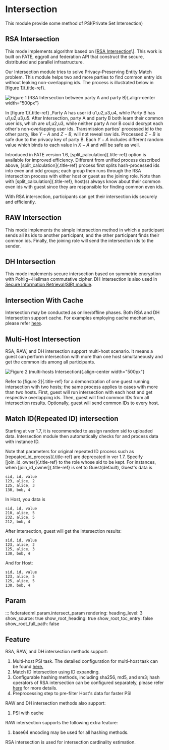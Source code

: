 Intersection
============

This module provide some method of PSI(Private Set Intersection)

RSA Intersection
----------------

This mode implements algorithm based on \[[RSA
Intersection](https://books.google.com.hk/books?id=zfvf37_YS8cC&pg=PA73&lpg=PA73&dq=rsa+commutative+encryption&source=bl&ots=LbOiyIlr3E&sig=IIWlTGeoU0C8dRiN10uH2OAwobQ&hl=zh-CN&sa=X&ved=0ahUKEwiLoozC1tbXAhVDnJQKHbP7DvAQ6AEIdTAJ#v=onepage&q&f=false.)\].
This work is built on FATE, eggroll and federation API that construct
the secure, distributed and parallel infrastructure.

Our Intersection module tries to solve Privacy-Preserving Entity Match
problem. This module helps two and more parties to find common entry ids
without leaking non-overlapping ids. The process is illustrated below in
[figure 1]{.title-ref}.

![Figure 1 (RSA Intersection between party A and party
B)](../../images/rsa_intersection.png){.align-center width="500px"}

In [figure 1]{.title-ref} ,Party A has user id u1,u2,u3,u4, while Party
B has u1,u2,u3,u5. After Intersection, party A and party B both learn
their common user ids, which are u1,u2,u3, while neither party A nor B
could decrypt each other\'s non-overlapping user ids. Transmission
parties\' processed id to the other party, like $Y-A$ and $Z-B$, will
not reveal raw ids. Processed $Z-B$ is safe due to the privacy key of
party B. Each $Y-A$ includes different random value which binds to each
value in $X-A$ and will be safe as well.

Introduced in FATE version 1.6, [split\_calculation]{.title-ref} option
is available for improved efficiency. Different from unified process
described above, [split\_calculation]{.title-ref} process first splits
hash-processed ids into even and odd groups; each group then runs
through the RSA intersection process with either host or guest as the
joining role. Note than with [split\_calculation]{.title-ref}, host(s)
always know about their common even ids with guest since they are
responsible for finding common even ids.

With RSA intersection, participants can get their intersection ids
securely and efficiently.

RAW Intersection
----------------

This mode implements the simple intersection method in which a
participant sends all its ids to another participant, and the other
participant finds their common ids. Finally, the joining role will send
the intersection ids to the sender.

DH Intersection
---------------

This mode implements secure intersection based on symmetric encryption
with Pohlig--Hellman commutative cipher. DH Intersection is also used in
[Secure Information Retrieval(SIR)
module](../../secure_information_retrieval).

Intersection With Cache
-----------------------

Intersection may be conducted as online/offline phases. Both RSA and DH
Intersection support cache. For examples employing cache mechanism,
please refer [here](../../../examples/pipeline/intersect).

Multi-Host Intersection
-----------------------

RSA, RAW, and DH intersection support multi-host scenario. It means a
guest can perform intersection with more than one host simultaneously
and get the common ids among all participants.

![Figure 2 (multi-hosts
Intersection)](../../images/multi_host_intersect.png){.align-center
width="500px"}

Refer to [figure 2]{.title-ref} for a demonstration of one guest running
intersection with two hosts; the same process applies to cases with more
than two hosts. First, guest will run intersection with each host and
get respective overlapping ids. Then, guest will find common IDs from
all intersection results. Optionally, guest will send common IDs to
every host.

Match ID(Repeated ID) intersection
----------------------------------

Starting at ver 1.7, it is recommended to assign random sid to uploaded
data. Intersection module then automatically checks for and process data
with instance ID.

Note that parameters for original repeated ID process such as
[repeated\_id\_process]{.title-ref} are deprecated in ver 1.7. Specify
[join\_id\_owner]{.title-ref} to the role whose sid to be kept. For
instances, when [join\_id\_owner]{.title-ref} is set to Guest(default),
Guest\'s data is

    sid, id, value
    123, alice, 2
    125, alice, 3
    130, bob, 4

In Host, you data is

    sid, id, value
    210, alice, 5
    232, alice, 5
    212, bob, 4

After intersection, guest will get the intersection results:

    sid, id, value
    123, alice, 2
    125, alice, 3
    130, bob, 4

And for Host:

    sid, id, value
    123, alice, 5
    125, alice, 5
    130, bob, 4

Param
-----

::: federatedml.param.intersect_param
    rendering:
      heading_level: 3
      show_source: true
      show_root_heading: true
      show_root_toc_entry: false
      show_root_full_path: false


Feature
-------

RSA, RAW, and DH intersection methods support:

1.  Multi-host PSI task. The detailed configuration for multi-host task
    can be found
    [here.](../../tutorial/dsl_conf/dsl_conf_v2_setting_guide.md#multi-host-configuration)
2.  Match ID intersection using ID expanding.
3.  Configurable hashing methods, including sha256, md5, and sm3; hash
    operators of RSA intersection can be configured separately, please
    refer [here](../../../python/federatedml/param/intersect_param.py)
    for more details.
4.  Preprocessing step to pre-filter Host\'s data for faster PSI

RAW and DH intersection methods also support:

1.  PSI with cache

RAW intersection supports the following extra feature:

1.  base64 encoding may be used for all hashing methods.

RSA intersection is used for intersection cardinality estimation.
